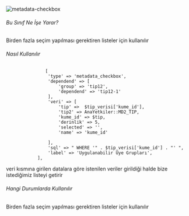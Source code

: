 ![metadata-checkbox](https://s3.eu-central-1.amazonaws.com/static.testbank.az/uploads/files/15-1618905694-ok-image.png)

###### Bu Sınıf Ne İşe Yarar?

Birden fazla seçim yapılması gerektiren listeler için kullanılır

###### Nasıl Kullanılır

```
               [
                'type' => 'metadata_checkbox',
                'dependend' => [
                    'group' => 'tip12',
                    'dependend' => 'tip12-1'
                ],
                'veri' => [
                    'tip' =>  $tip_verisi['kume_id'],
                    'tip2' => AnaYetkiler::MD2_TIP,
                    'kume_id' => $tip,
                    'derinlik' => 5,
                    'selected' => '',
                    'name' => 'kume_id'

                ],
                'sql' => " WHERE '" . $tip_verisi['kume_id'] . "' ",
                'label' => 'Uygulanabilir Üye Grupları',
            ],
```

veri kısmına girilen datalara göre istenilen veriler girildiği halde bize istediğimiz listeyi getirir

###### Hangi Durumlarda Kullanılır

Birden fazla seçim yapılması gerektiren listeler için kullanılır
